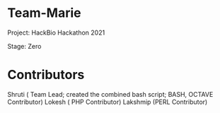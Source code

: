 # Team-Marie

Project: HackBio Hackathon 2021

Stage: Zero

# Contributors
Shruti ( Team Lead; created the combined bash script; BASH, OCTAVE Contributor)
Lokesh ( PHP Contributor)
Lakshmip (PERL Contributor)
